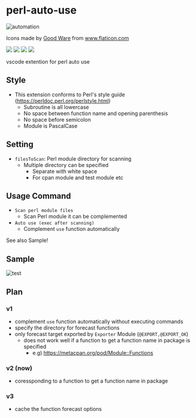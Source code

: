  # perl-auto-use 
![automation](https://user-images.githubusercontent.com/31027514/77855649-aa544b80-722c-11ea-9de8-bfe20e23079a.png)

<div>Icons made by <a href="https://www.flaticon.com/authors/good-ware" title="Good Ware">Good Ware</a> from <a href="https://www.flaticon.com/" title="Flaticon">www.flaticon.com</a></div>

![](https://img.shields.io/github/workflow/status/tjmtmmnk/perl-auto-use/vscode-test)
![](https://img.shields.io/github/issues/tjmtmmnk/perl-auto-use)
![](https://img.shields.io/github/issues-pr/tjmtmmnk/perl-auto-use)
![](https://img.shields.io/github/license/tjmtmmnk/perl-auto-use)

vscode extention for perl auto use

## Style
- This extension conforms to Perl's style guide (https://perldoc.perl.org/perlstyle.html)
  - Subroutine is all lowercase
  - No space between function name and opening parenthesis
  - No space before semicolon
  - Module is PascalCase

## Setting
- `filesToScan`: Perl module directory for scanning
  - Multiple directory can be specified
    - Separate with white space
    - For cpan module and test module etc

## Usage Command

- `Scan perl module files`
    - Scan Perl module it can be complemented
- `Auto use (exec after scanning)`
    - Complement `use` function automatically

See also Sample!

## Sample
![test](https://user-images.githubusercontent.com/31027514/77447249-d178da80-6e32-11ea-860f-e982c8b0570e.gif)

## Plan
### v1
- complement `use` function automatically without executing commands
- specify the directory for forecast functions
- only forecast target exported by `Exporter` Module (`@EXPORT,@EXPORT_OK`)
  - does not work well if a function to get a function name in package is specified
    - e.g) https://metacpan.org/pod/Module::Functions

### v2 (now)
- coressponding to a function to get a function name in package

### v3
- cache the function forecast options
